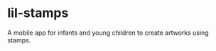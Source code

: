lil-stamps
===========

A mobile app for infants and young children to create artworks using stamps.
